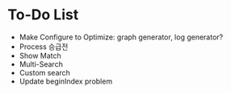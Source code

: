 # To-Do List
* Make Configure to Optimize: graph generator, log generator?
* Process 승급전
* Show Match
* Multi-Search
* Custom search
* Update beginIndex problem